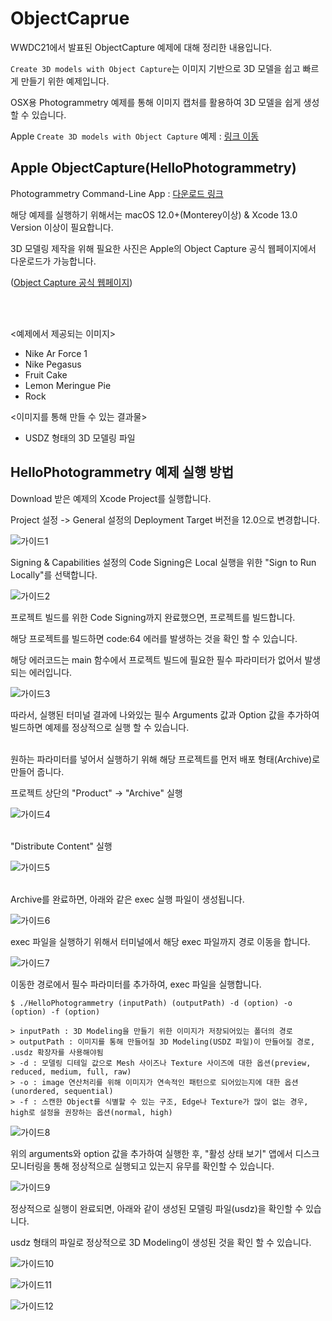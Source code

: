 # ObjectCaprue

WWDC21에서 발표된 ObjectCapture 예제에 대해 정리한 내용입니다.

`Create 3D models with Object Capture`는 이미지 기반으로 3D 모델을 쉽고 빠르게 만들기 위한 예제입니다.

OSX용 Photogrammetry 예제를 통해 이미지 캡처를 활용하여 3D 모델을 쉽게 생성할 수 있습니다.

Apple `Create 3D models with Object Capture` 예제 : [링크 이동](https://developer.apple.com/videos/play/wwdc2021/10076/)


## Apple ObjectCapture(HelloPhotogrammetry)

Photogrammetry Command-Line App : [다운로드 링크](https://developer.apple.com/documentation/realitykit/creating_a_photogrammetry_command-line_app)

해당 예제를 실행하기 위해서는 macOS 12.0+(Monterey이상) & Xcode 13.0 Version 이상이 필요합니다.

3D 모델링 제작을 위해 필요한 사진은 Apple의 Object Capture 공식 웹페이지에서 다운로드가 가능합니다.

([Object Capture 공식 웹페이지](https://developer.apple.com/augmented-reality/object-capture/))

<br/><br/>

<예제에서 제공되는 이미지>
- Nike Ar Force 1
- Nike Pegasus
- Fruit Cake
- Lemon Meringue Pie
- Rock

<이미지를 통해 만들 수 있는 결과물>
- USDZ 형태의 3D 모델링 파일

## HelloPhotogrammetry 예제 실행 방법

Download 받은 예제의 Xcode Project를 실행합니다.

Project 설정 -> General 설정의 Deployment Target 버전을 12.0으로 변경합니다.

![가이드1](./referenceImage/가이드1.png)

Signing & Capabilities 설정의 Code Signing은 Local 실행을 위한 "Sign to Run Locally"를 선택합니다.

![가이드2](./referenceImage/가이드2.png)

프로젝트 빌드를 위한 Code Signing까지 완료했으면, 프로젝트를 빌드합니다. <br/>

해당 프로젝트를 빌드하면 code:64 에러를 발생하는 것을 확인 할 수 있습니다.

해당 에러코드는 main 함수에서 프로젝트 빌드에 필요한 필수 파라미터가 없어서 발생되는 에러입니다.

![가이드3](./referenceImage/가이드3.png)

따라서, 실행된 터미널 결과에 나와있는 필수 Arguments 값과 Option 값을 추가하여 빌드하면 예제를 정상적으로 실행 할 수 있습니다.<br/><br/>

원하는 파라미터를 넣어서 실행하기 위해 해당 프로젝트를 먼저 배포 형태(Archive)로 만들어 줍니다.

프로젝트 상단의 "Product" -> "Archive" 실행

![가이드4](./referenceImage/가이드4.png)

<br/>"Distribute Content" 실행<br/>

![가이드5](./referenceImage/가이드5.png)

<br/>Archive를 완료하면, 아래와 같은 exec 실행 파일이 생성됩니다.<br/>

![가이드6](./referenceImage/가이드6.png)

exec 파일을 실행하기 위해서 터미널에서 해당 exec 파일까지 경로 이동을 합니다.

![가이드7](./referenceImage/가이드7.png)

이동한 경로에서 필수 파라미터를 추가하여, exec 파일을 실행합니다.

~~~
$ ./HelloPhotogrammetry (inputPath) (outputPath) -d (option) -o (option) -f (option)

> inputPath : 3D Modeling을 만들기 위한 이미지가 저장되어있는 폴더의 경로
> outputPath : 이미지를 통해 만들어질 3D Modeling(USDZ 파일)이 만들어질 경로, .usdz 확장자를 사용해야됨
> -d : 모델링 디테일 값으로 Mesh 사이즈나 Texture 사이즈에 대한 옵션(preview, reduced, medium, full, raw)
> -o : image 연산처리를 위해 이미지가 연속적인 패턴으로 되어있는지에 대한 옵션(unordered, sequential)
> -f : 스캔한 Object를 식별할 수 있는 구조, Edge나 Texture가 많이 없는 경우, high로 설정을 권장하는 옵션(normal, high)
~~~

![가이드8](./referenceImage/가이드8.png)

위의 arguments와 option 값을 추가하여 실행한 후, "활성 상태 보기" 앱에서 디스크 모니터링을 통해 정상적으로 실행되고 있는지 유무를 확인할 수 있습니다.

![가이드9](./referenceImage/가이드9.png)

정상적으로 실행이 완료되면, 아래와 같이 생성된 모델링 파일(usdz)을 확인할 수 있습니다.

usdz 형태의 파일로 정상적으로 3D Modeling이 생성된 것을 확인 할 수 있습니다.

![가이드10](./referenceImage/가이드10.png)

![가이드11](./referenceImage/가이드11.png)

![가이드12](./referenceImage/가이드12.png)
